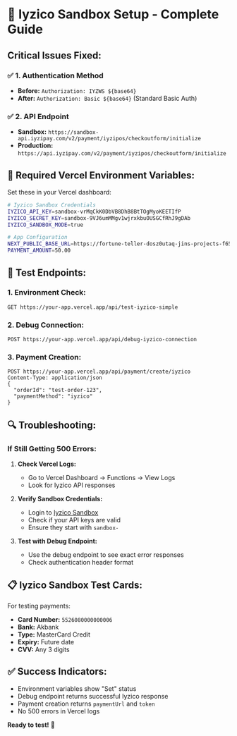 # 🔧 Iyzico Sandbox Setup - Complete Guide

## **Critical Issues Fixed:**

### ✅ **1. Authentication Method**
- **Before:** `Authorization: IYZWS ${base64}`
- **After:** `Authorization: Basic ${base64}` (Standard Basic Auth)

### ✅ **2. API Endpoint**
- **Sandbox:** `https://sandbox-api.iyzipay.com/v2/payment/iyzipos/checkoutform/initialize`
- **Production:** `https://api.iyzipay.com/v2/payment/iyzipos/checkoutform/initialize`

## **🔑 Required Vercel Environment Variables:**

Set these in your Vercel dashboard:

```bash
# Iyzico Sandbox Credentials
IYZICO_API_KEY=sandbox-vrMqCkK0DbVB8DhB8BtTOgMyoKEETIfP
IYZICO_SECRET_KEY=sandbox-9VJ6umMMgv1wjrxkbuOUSGCfRhJ9gDAb
IYZICO_SANDBOX_MODE=true

# App Configuration
NEXT_PUBLIC_BASE_URL=https://fortune-teller-dosz0utaq-jins-projects-f65c2efb.vercel.app
PAYMENT_AMOUNT=50.00
```

## **🧪 Test Endpoints:**

### **1. Environment Check:**
```
GET https://your-app.vercel.app/api/test-iyzico-simple
```

### **2. Debug Connection:**
```
POST https://your-app.vercel.app/api/debug-iyzico-connection
```

### **3. Payment Creation:**
```
POST https://your-app.vercel.app/api/payment/create/iyzico
Content-Type: application/json
{
  "orderId": "test-order-123",
  "paymentMethod": "iyzico"
}
```

## **🔍 Troubleshooting:**

### **If Still Getting 500 Errors:**

1. **Check Vercel Logs:**
   - Go to Vercel Dashboard → Functions → View Logs
   - Look for Iyzico API responses

2. **Verify Sandbox Credentials:**
   - Login to [Iyzico Sandbox](https://sandbox-merchant.iyzipay.com)
   - Check if your API keys are valid
   - Ensure they start with `sandbox-`

3. **Test with Debug Endpoint:**
   - Use the debug endpoint to see exact error responses
   - Check authentication header format

## **📋 Iyzico Sandbox Test Cards:**

For testing payments:
- **Card Number:** `5526080000000006`
- **Bank:** Akbank
- **Type:** MasterCard Credit
- **Expiry:** Future date
- **CVV:** Any 3 digits

## **✅ Success Indicators:**

- Environment variables show "Set" status
- Debug endpoint returns successful Iyzico response
- Payment creation returns `paymentUrl` and `token`
- No 500 errors in Vercel logs

**Ready to test!** 🚀




